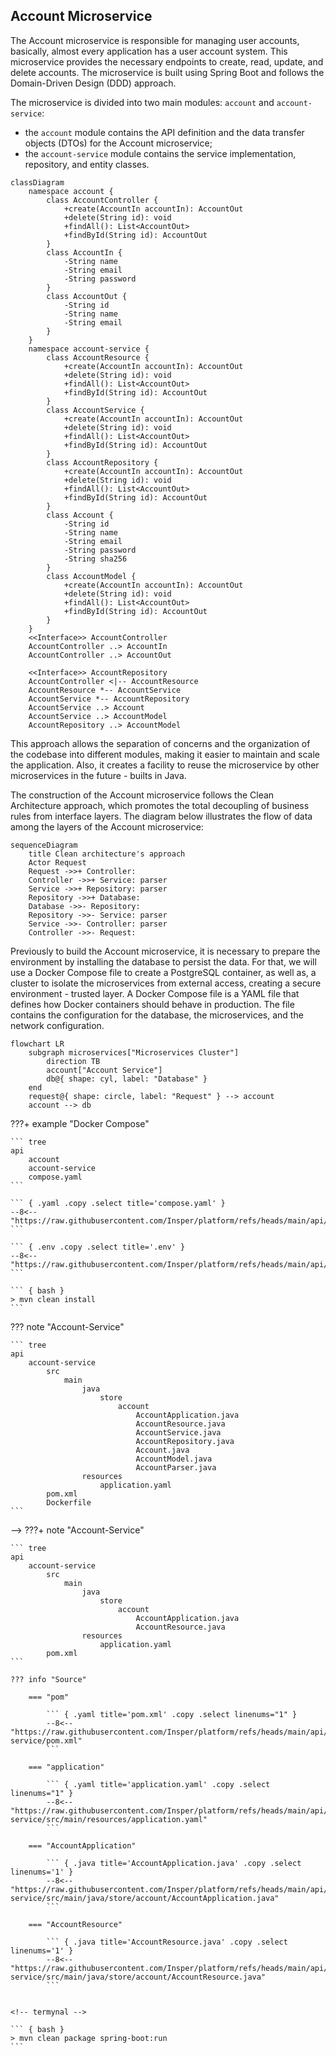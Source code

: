 ## Account Microservice

The Account microservice is responsible for managing user accounts, basically, almost every application has a user account system. This microservice provides the necessary endpoints to create, read, update, and delete accounts. The microservice is built using Spring Boot and follows the Domain-Driven Design (DDD) approach.

The microservice is divided into two main modules: `account` and `account-service`:

- the `account` module contains the API definition and the data transfer objects (DTOs) for the Account microservice;
- the `account-service` module contains the service implementation, repository, and entity classes.

``` mermaid
classDiagram
    namespace account {
        class AccountController {
            +create(AccountIn accountIn): AccountOut
            +delete(String id): void
            +findAll(): List<AccountOut>
            +findById(String id): AccountOut
        }
        class AccountIn {
            -String name
            -String email
            -String password
        }
        class AccountOut {
            -String id
            -String name
            -String email
        }
    }
    namespace account-service {
        class AccountResource {
            +create(AccountIn accountIn): AccountOut
            +delete(String id): void
            +findAll(): List<AccountOut>
            +findById(String id): AccountOut
        }
        class AccountService {
            +create(AccountIn accountIn): AccountOut
            +delete(String id): void
            +findAll(): List<AccountOut>
            +findById(String id): AccountOut
        }
        class AccountRepository {
            +create(AccountIn accountIn): AccountOut
            +delete(String id): void
            +findAll(): List<AccountOut>
            +findById(String id): AccountOut
        }
        class Account {
            -String id
            -String name
            -String email
            -String password
            -String sha256
        }
        class AccountModel {
            +create(AccountIn accountIn): AccountOut
            +delete(String id): void
            +findAll(): List<AccountOut>
            +findById(String id): AccountOut
        }
    }
    <<Interface>> AccountController
    AccountController ..> AccountIn
    AccountController ..> AccountOut

    <<Interface>> AccountRepository
    AccountController <|-- AccountResource
    AccountResource *-- AccountService
    AccountService *-- AccountRepository
    AccountService ..> Account
    AccountService ..> AccountModel
    AccountRepository ..> AccountModel
```

This approach allows the separation of concerns and the organization of the codebase into different modules, making it easier to maintain and scale the application. Also, it creates a facility to reuse the microservice by other microservices in the future - builts in Java.

The construction of the Account microservice follows the Clean Architecture approach, which promotes the total decoupling of business rules from interface layers. The diagram below illustrates the flow of data among the layers of the Account microservice:

``` mermaid
sequenceDiagram
    title Clean architecture's approach    
    Actor Request
    Request ->>+ Controller: 
    Controller ->>+ Service: parser
    Service ->>+ Repository: parser
    Repository ->>+ Database: 
    Database ->>- Repository: 
    Repository ->>- Service: parser
    Service ->>- Controller: parser
    Controller ->>- Request: 
```

Previously to build the Account microservice, it is necessary to prepare the environment by installing the database to persist the data. For that, we will use a Docker Compose file to create a PostgreSQL container, as well as, a cluster to isolate the microservices from external access, creating a secure environment - trusted layer. A Docker Compose file is a YAML file that defines how Docker containers should behave in production. The file contains the configuration for the database, the microservices, and the network configuration.


``` mermaid
flowchart LR
    subgraph microservices["Microservices Cluster"]
        direction TB
        account["Account Service"]
        db@{ shape: cyl, label: "Database" }
    end
    request@{ shape: circle, label: "Request" } --> account
    account --> db
```

???+ example "Docker Compose"

    ``` tree
    api
        account
        account-service
        compose.yaml
    ```

    ``` { .yaml .copy .select title='compose.yaml' }
    --8<-- "https://raw.githubusercontent.com/Insper/platform/refs/heads/main/api/compose.yaml"
    ```

    ``` { .env .copy .select title='.env' }
    --8<-- "https://raw.githubusercontent.com/Insper/platform/refs/heads/main/api/.env"
    ```


<!-- 
???+ note "Account"


    ``` tree
    account
        src
            main
                java
                    store
                        account
                            AccountController.java
                            AccountIn.java
                            AccountOut.java
        pom.xml
    ```

    === "pom"

        ``` { .yaml title='pom.xml' .copy .select linenums="1" }
        --8<-- "https://raw.githubusercontent.com/hsandmann/spring/refs/heads/main/api/account/pom.xml"
        ```

    === "AccountController"

        ``` { .java title='AccountController.java' .copy .select linenums='1' }
        --8<-- "https://raw.githubusercontent.com/hsandmann/spring/refs/heads/main/api/account/src/main/java/store/account/AccountController.java"
        ```

    === "AccountIn"

        ``` { .java title='AccountIn.java' .copy .select linenums='1' }
        --8<-- "https://raw.githubusercontent.com/hsandmann/spring/refs/heads/main/api/account/src/main/java/store/account/AccountIn.java"
        ```

    === "AccountOut"

        ``` { .java title='AccountOut.java' .copy .select linenums='1' }
        --8<-- "https://raw.githubusercontent.com/hsandmann/spring/refs/heads/main/api/account/src/main/java/store/account/AccountOut.java"
        ```

    <!-- termynal -->

    ``` { bash }
    > mvn clean install
    ```

??? note "Account-Service"

    ``` tree
    api
        account-service
            src
                main
                    java
                        store
                            account
                                AccountApplication.java
                                AccountResource.java
                                AccountService.java
                                AccountRepository.java
                                Account.java
                                AccountModel.java
                                AccountParser.java
                    resources
                        application.yaml
            pom.xml
            Dockerfile
    ```
-->
???+ note "Account-Service"

    ``` tree
    api
        account-service
            src
                main
                    java
                        store
                            account
                                AccountApplication.java
                                AccountResource.java
                    resources
                        application.yaml
            pom.xml
    ```

    ??? info "Source"

        === "pom"

            ``` { .yaml title='pom.xml' .copy .select linenums="1" }
            --8<-- "https://raw.githubusercontent.com/Insper/platform/refs/heads/main/api/account-service/pom.xml"
            ```

        === "application"

            ``` { .yaml title='application.yaml' .copy .select linenums="1" }
            --8<-- "https://raw.githubusercontent.com/Insper/platform/refs/heads/main/api/account-service/src/main/resources/application.yaml"
            ```

        === "AccountApplication"

            ``` { .java title='AccountApplication.java' .copy .select linenums='1' }
            --8<-- "https://raw.githubusercontent.com/Insper/platform/refs/heads/main/api/account-service/src/main/java/store/account/AccountApplication.java"
            ```

        === "AccountResource"

            ``` { .java title='AccountResource.java' .copy .select linenums='1' }
            --8<-- "https://raw.githubusercontent.com/Insper/platform/refs/heads/main/api/account-service/src/main/java/store/account/AccountResource.java"
            ```


    <!-- termynal -->

    ``` { bash }
    > mvn clean package spring-boot:run
    ```
<!--
## API

!!swagger-http http://127.0.0.1:8080/account/api-docs!! -->



<!-- ![type:video](https://odysee.com/$/embed/@RobBraxmanTech:6/fingerprint-vs-vpn) -->

